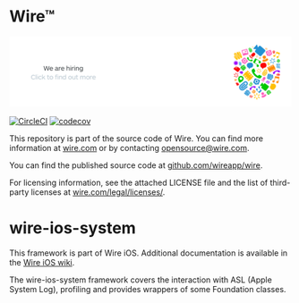 # Wire™

[![Wire logo](https://github.com/wireapp/wire/blob/master/assets/header-small.png?raw=true)](https://wire.com/jobs/)

[![CircleCI](https://circleci.com/gh/wireapp/wire-ios-system.svg?style=shield)](https://circleci.com/gh/wireapp/wire-ios-system) [![codecov](https://codecov.io/gh/wireapp/wire-ios-system/branch/develop/graph/badge.svg)](https://codecov.io/gh/wireapp/wire-ios-system)

This repository is part of the source code of Wire. You can find more information at [wire.com](https://wire.com) or by contacting opensource@wire.com.

You can find the published source code at [github.com/wireapp/wire](https://github.com/wireapp/wire).

For licensing information, see the attached LICENSE file and the list of third-party licenses at [wire.com/legal/licenses/](https://wire.com/legal/licenses/).

# wire-ios-system

This framework is part of Wire iOS. Additional documentation is available in the [Wire iOS wiki](https://github.com/wireapp/wire-ios/wiki).

The wire-ios-system framework covers the interaction with ASL (Apple System Log), profiling and provides wrappers of some Foundation classes.
